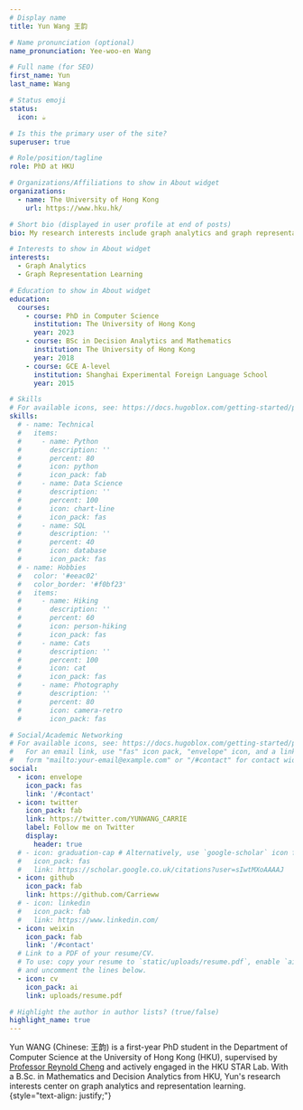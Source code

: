 ```yaml
---
# Display name
title: Yun Wang 王韵

# Name pronunciation (optional)
name_pronunciation: Yee-woo-en Wang

# Full name (for SEO)
first_name: Yun
last_name: Wang

# Status emoji
status:
  icon: ☕️

# Is this the primary user of the site?
superuser: true

# Role/position/tagline
role: PhD at HKU

# Organizations/Affiliations to show in About widget
organizations:
  - name: The University of Hong Kong
    url: https://www.hku.hk/

# Short bio (displayed in user profile at end of posts)
bio: My research interests include graph analytics and graph representation learning.

# Interests to show in About widget
interests:
  - Graph Analytics
  - Graph Representation Learning

# Education to show in About widget
education:
  courses:
    - course: PhD in Computer Science
      institution: The University of Hong Kong
      year: 2023
    - course: BSc in Decision Analytics and Mathematics
      institution: The University of Hong Kong
      year: 2018
    - course: GCE A-level
      institution: Shanghai Experimental Foreign Language School
      year: 2015

# Skills
# For available icons, see: https://docs.hugoblox.com/getting-started/page-builder/#icons
skills:
  # - name: Technical
  #   items:
  #     - name: Python
  #       description: ''
  #       percent: 80
  #       icon: python
  #       icon_pack: fab
  #     - name: Data Science
  #       description: ''
  #       percent: 100
  #       icon: chart-line
  #       icon_pack: fas
  #     - name: SQL
  #       description: ''
  #       percent: 40
  #       icon: database
  #       icon_pack: fas
  # - name: Hobbies
  #   color: '#eeac02'
  #   color_border: '#f0bf23'
  #   items:
  #     - name: Hiking
  #       description: ''
  #       percent: 60
  #       icon: person-hiking
  #       icon_pack: fas
  #     - name: Cats
  #       description: ''
  #       percent: 100
  #       icon: cat
  #       icon_pack: fas
  #     - name: Photography
  #       description: ''
  #       percent: 80
  #       icon: camera-retro
  #       icon_pack: fas

# Social/Academic Networking
# For available icons, see: https://docs.hugoblox.com/getting-started/page-builder/#icons
#   For an email link, use "fas" icon pack, "envelope" icon, and a link in the
#   form "mailto:your-email@example.com" or "/#contact" for contact widget.
social:
  - icon: envelope
    icon_pack: fas
    link: '/#contact'
  - icon: twitter
    icon_pack: fab
    link: https://twitter.com/YUNWANG_CARRIE
    label: Follow me on Twitter
    display:
      header: true
  # - icon: graduation-cap # Alternatively, use `google-scholar` icon from `ai` icon pack
  #   icon_pack: fas
  #   link: https://scholar.google.co.uk/citations?user=sIwtMXoAAAAJ
  - icon: github
    icon_pack: fab
    link: https://github.com/Carrieww
  # - icon: linkedin
  #   icon_pack: fab
  #   link: https://www.linkedin.com/
  - icon: weixin
    icon_pack: fab
    link: '/#contact'
  # Link to a PDF of your resume/CV.
  # To use: copy your resume to `static/uploads/resume.pdf`, enable `ai` icons in `params.yaml`,
  # and uncomment the lines below.
  - icon: cv
    icon_pack: ai
    link: uploads/resume.pdf

# Highlight the author in author lists? (true/false)
highlight_name: true
---
```


Yun WANG (Chinese: 王韵) is a first-year PhD student in the Department of Computer Science at the University of Hong Kong (HKU), supervised by [Professor Reynold Cheng](https://www.reynold.hku.hk/) and actively engaged in the HKU STAR Lab. With a B.Sc. in Mathematics and Decision Analytics from HKU, Yun's research interests center on graph analytics and representation learning.
{style="text-align: justify;"}
